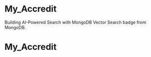 # My_Accredit

Building AI-Powered Search with MongoDB Vector Search badge from MongoDB. 
<div data-iframe-width="150" data-iframe-height="270" data-share-badge-id="aae9959f-91ef-467e-838a-ba275d7338d4" data-share-badge-host="https://www.credly.com"></div><script type="text/javascript" async src="//cdn.credly.com/assets/utilities/embed.js"></script>

# My_Accredit

<div data-iframe-width="150" data-iframe-height="270" data-share-badge-id="a139ec03-0da6-4e7f-9095-bf3da1531f74" data-share-badge-host="https://www.credly.com"></div><script type="text/javascript" async src="//cdn.credly.com/assets/utilities/embed.js"></script>
